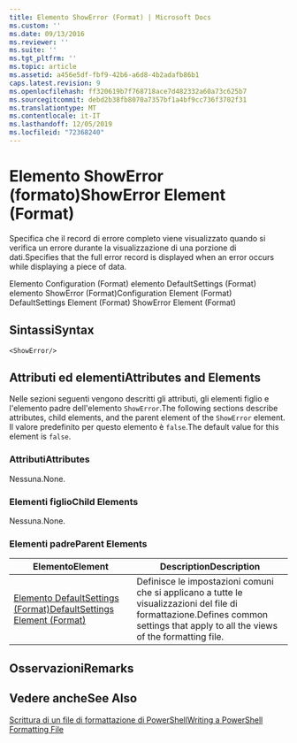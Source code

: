 ```yaml
---
title: Elemento ShowError (Format) | Microsoft Docs
ms.custom: ''
ms.date: 09/13/2016
ms.reviewer: ''
ms.suite: ''
ms.tgt_pltfrm: ''
ms.topic: article
ms.assetid: a456e5df-fbf9-42b6-a6d8-4b2adafb86b1
caps.latest.revision: 9
ms.openlocfilehash: ff320619b7f768718ace7d482332a60a73c625b7
ms.sourcegitcommit: debd2b38fb8070a7357bf1a4bf9cc736f3702f31
ms.translationtype: MT
ms.contentlocale: it-IT
ms.lasthandoff: 12/05/2019
ms.locfileid: "72368240"
---
```

# <a name="showerror-element-format"></a><span data-ttu-id="96b7e-102">Elemento ShowError (formato)</span><span class="sxs-lookup"><span data-stu-id="96b7e-102">ShowError Element (Format)</span></span>

<span data-ttu-id="96b7e-103">Specifica che il record di errore completo viene visualizzato quando si verifica un errore durante la visualizzazione di una porzione di dati.</span><span class="sxs-lookup"><span data-stu-id="96b7e-103">Specifies that the full error record is displayed when an error occurs while displaying a piece of data.</span></span>

<span data-ttu-id="96b7e-104">Elemento Configuration (Format) elemento DefaultSettings (Format) elemento ShowError (Format)</span><span class="sxs-lookup"><span data-stu-id="96b7e-104">Configuration Element (Format) DefaultSettings Element (Format) ShowError Element (Format)</span></span>

## <a name="syntax"></a><span data-ttu-id="96b7e-105">Sintassi</span><span class="sxs-lookup"><span data-stu-id="96b7e-105">Syntax</span></span>

```scr
<ShowError/>
```

## <a name="attributes-and-elements"></a><span data-ttu-id="96b7e-106">Attributi ed elementi</span><span class="sxs-lookup"><span data-stu-id="96b7e-106">Attributes and Elements</span></span>

<span data-ttu-id="96b7e-107">Nelle sezioni seguenti vengono descritti gli attributi, gli elementi figlio e l'elemento padre dell'elemento `ShowError`.</span><span class="sxs-lookup"><span data-stu-id="96b7e-107">The following sections describe attributes, child elements, and the parent element of the `ShowError` element.</span></span> <span data-ttu-id="96b7e-108">Il valore predefinito per questo elemento è `false`.</span><span class="sxs-lookup"><span data-stu-id="96b7e-108">The default value for this element is `false`.</span></span>

### <a name="attributes"></a><span data-ttu-id="96b7e-109">Attributi</span><span class="sxs-lookup"><span data-stu-id="96b7e-109">Attributes</span></span>

<span data-ttu-id="96b7e-110">Nessuna.</span><span class="sxs-lookup"><span data-stu-id="96b7e-110">None.</span></span>

### <a name="child-elements"></a><span data-ttu-id="96b7e-111">Elementi figlio</span><span class="sxs-lookup"><span data-stu-id="96b7e-111">Child Elements</span></span>

<span data-ttu-id="96b7e-112">Nessuna.</span><span class="sxs-lookup"><span data-stu-id="96b7e-112">None.</span></span>

### <a name="parent-elements"></a><span data-ttu-id="96b7e-113">Elementi padre</span><span class="sxs-lookup"><span data-stu-id="96b7e-113">Parent Elements</span></span>

|<span data-ttu-id="96b7e-114">Elemento</span><span class="sxs-lookup"><span data-stu-id="96b7e-114">Element</span></span>|<span data-ttu-id="96b7e-115">Description</span><span class="sxs-lookup"><span data-stu-id="96b7e-115">Description</span></span>|
|-------------|-----------------|
|[<span data-ttu-id="96b7e-116">Elemento DefaultSettings (Format)</span><span class="sxs-lookup"><span data-stu-id="96b7e-116">DefaultSettings Element (Format)</span></span>](./defaultsettings-element-format.md)|<span data-ttu-id="96b7e-117">Definisce le impostazioni comuni che si applicano a tutte le visualizzazioni del file di formattazione.</span><span class="sxs-lookup"><span data-stu-id="96b7e-117">Defines common settings that apply to all the views of the formatting file.</span></span>|

## <a name="remarks"></a><span data-ttu-id="96b7e-118">Osservazioni</span><span class="sxs-lookup"><span data-stu-id="96b7e-118">Remarks</span></span>

## <a name="see-also"></a><span data-ttu-id="96b7e-119">Vedere anche</span><span class="sxs-lookup"><span data-stu-id="96b7e-119">See Also</span></span>

[<span data-ttu-id="96b7e-120">Scrittura di un file di formattazione di PowerShell</span><span class="sxs-lookup"><span data-stu-id="96b7e-120">Writing a PowerShell Formatting File</span></span>](./writing-a-powershell-formatting-file.md)
